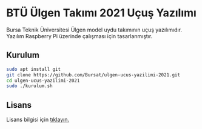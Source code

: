 # BTÜ Ülgen Takımı 2021 Uçuş Yazılımı

Bursa Teknik Üniversitesi Ülgen model uydu takımının uçuş yazılımıdır. Yazılım Raspberry Pi üzerinde çalışması için tasarlanmıştır.

## Kurulum

```bash
sudo apt install git
git clone https://github.com/Bursat/ulgen-ucus-yazilimi-2021.git
cd ulgen-ucus-yazilimi-2021
sudo ./kurulum.sh
```

## Lisans

Lisans bilgisi için [tıklayın.](LICENSE)
